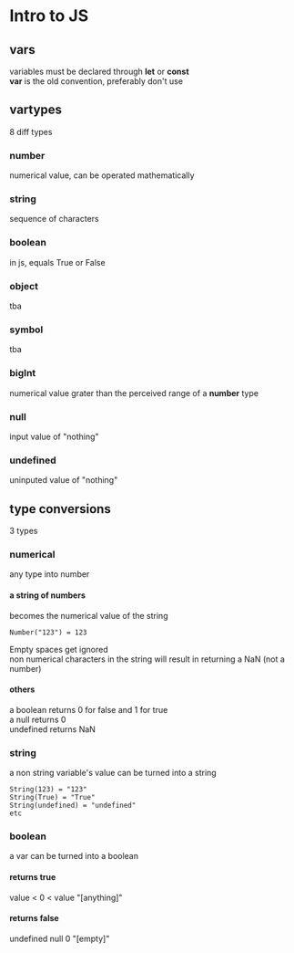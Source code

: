 # Intro to JS

## vars
variables must be declared through **let** or **const**  
**var** is the old convention, preferably don't use  

## vartypes
8 diff types
### number
numerical value, can be operated mathematically

### string
sequence of characters

### boolean
in js, equals True or False

### object
tba

### symbol
tba

### bigInt
numerical value grater than the perceived range of a **number** type

### null
input value of "nothing"

### undefined
uninputed value of "nothing"

## type conversions
3 types

### numerical
any type into number
#### a string of numbers
becomes the numerical value of the string
```
Number("123") = 123
```
Empty spaces get ignored  
non numerical characters in the string will result in returning a NaN (not a number)  

#### others
a boolean returns 0 for false and 1 for true  
a null returns 0  
undefined returns NaN

### string
a non string variable's value can be turned into a string
```
String(123) = "123"
String(True) = "True"
String(undefined) = "undefined"
etc
```

### boolean
a var can be turned into a boolean  
#### returns true
value < 0 < value
"[anything]"

#### returns false
undefined
null
0
"[empty]"

